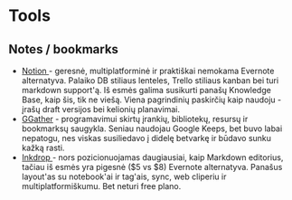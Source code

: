 # Tools

## Notes / bookmarks

* [Notion ](https://www.notion.so)- geresnė, multiplatforminė ir praktiškai nemokama Evernote alternatyva. Palaiko DB stiliaus lenteles, Trello stiliaus kanban bei turi markdown support'ą. Iš esmės galima susikurti panašų Knowledge Base, kaip šis, tik ne viešą. Viena pagrindinių paskirčių kaip naudoju - įrašų draft versijos bei kelionių planavimai.
* [GGather](https://ggather.com/all) - programavimui skirtų įrankių, bibliotekų, resursų ir bookmarksų saugykla. Seniau naudojau Google Keeps, bet buvo labai nepatogu, nes viskas susiliedavo į didelę betvarkę ir būdavo sunku kažką rasti.
* [Inkdrop ](https://inkdrop.app/)- nors pozicionuojamas daugiausiai, kaip Markdown editorius, tačiau iš esmės yra pigesnė \($5 vs $8\) Evernote alternatyva. Panašus layout'as su notebook'ai ir tag'ais, sync, web cliperiu ir multiplatformiškumu. Bet neturi free plano.

